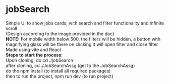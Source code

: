 # jobSearch
Simple UI to show jobs cards, with search and filter functionality and infinite scroll<br/>
(Design according to the image provided in the doc)
<br/>
<b>NOTE:</b> For mobile width below 500, the filters will be hidden, a button with magnifying glass will be there on clicking it will open filter and close filter
<br/>
Made using vite and React
<br/>
<b>Steps to start the process:</b>
<br/>Upon cloning, do cd ./jobSearch
<br/>
after cloning, cd ./JobSearchAssg (get to the JobSearchAssg) 
<br/>
do the npm install (to install all required packages)
<br/>
then to run the project, npm run dev (to run project)
